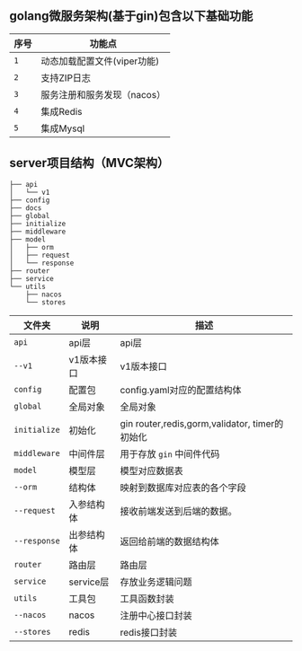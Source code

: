 <!--
 * @Author: stefan1240 lishaoshu1240@gmail.com
 * @Date: 2022-08-20 10:48:40
 * @LastEditors: stefan1240 lishaoshu1240@gmail.com
 * @LastEditTime: 2022-08-22 10:32:29
 * @FilePath: 
 * @Description: read me
-->



## golang微服务架构(基于gin)包含以下基础功能
| 序号       | 功能点                    |
| ------------ | ----------------------- |
| `1`        | 动态加载配置文件(viper功能)       |
| `2`        | 支持ZIP日志              |
| `3`        | 服务注册和服务发现（nacos）     |
| `4`        | 集成Redis              |
| `5`        | 集成Mysql             |


## server项目结构（MVC架构）

```shell
├── api
│   └── v1
├── config
├── docs
├── global
├── initialize
├── middleware
├── model
│   ├── orm
│   ├── request
│   └── response
├── router
├── service
└── utils
    ├── nacos
    └── stores
```

| 文件夹       | 说明                    | 描述                        |
| ------------ | ----------------------- | --------------------------- |
| `api`        | api层                   | api层 |
| `--v1`       | v1版本接口              | v1版本接口                  |
| `config`     | 配置包                  | config.yaml对应的配置结构体 |
| `global`     | 全局对象                | 全局对象 |
| `initialize` | 初始化 | gin router,redis,gorm,validator, timer的初始化 |
| `middleware` | 中间件层 | 用于存放 `gin` 中间件代码 |
| `model`      | 模型层                  | 模型对应数据表              |
| `--orm`      | 结构体                 | 映射到数据库对应表的各个字段      |
| `--request`  | 入参结构体              | 接收前端发送到后端的数据。  |
| `--response` | 出参结构体              | 返回给前端的数据结构体      |
| `router`     | 路由层                  | 路由层 |
| `service`    | service层               | 存放业务逻辑问题 |
| `utils`      | 工具包                  | 工具函数封装            |
| `--nacos`    | nacos | 注册中心接口封装 |
| `--stores`   | redis                  | redis接口封装        |

